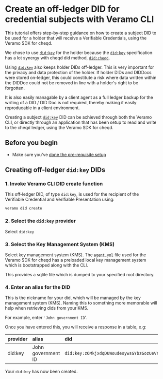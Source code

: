 # Create an off-ledger DID for credential subjects with Veramo CLI

This tutorial offers step-by-step guidance on how to create a subject DID to be used for a holder that will receive a Verifiable Credentials, using the Veramo SDK for cheqd.

We chose to use [`did:key`](https://github.com/w3c-ccg/did-method-key) for the holder because the [`did:key`](https://w3c-ccg.github.io/did-method-key/) specification has a lot synergy with cheqd did method, [`did:cheqd`](https://docs.cheqd.io/node/architecture/adr-list/adr-002-cheqd-did-method).

Using [`did:key`](https://github.com/w3c-ccg/did-method-key) also keeps holder DIDs off-ledger. This is very important for the privacy and data protection of the holder. If holder DIDs and DIDDocs were stored on-ledger, this could constitute a risk where data written within the DIDDoc could not be removed in line with a holder's right to be forgotten.

It is also easily managable by a client agent as a full ledger backup for the writing of a DID / DID Doc is not required, thereby making it easily reproducable in a client environment.

Creating a subject [`did:key`](https://github.com/w3c-ccg/did-method-key) DID can be achieved through both the Veramo CLI, or directly through an application that has been setup to read and write to the cheqd ledger, using the Veramo SDK for cheqd.

## Before you begin

* Make sure you've [done the pre-requisite setup](README.md)

## Creating off-ledger `did:key` DIDs

### 1. Invoke Veramo CLI DID create function

This off-ledger DID, of type `did:key`, is used for the recipient of the Verifiable Credential and Verifiable Presentation using:

```bash
veramo did create
```

### 2. Select the `did:key` provider

Select `did:key`

### 3. Select the Key Management System (KMS)

Select key management system (KMS). The [`agent.yml`](https://github.com/cheqd/did-provider-cheqd/blob/main/agent.yml) file used for the Veramo SDK for cheqd has a preloaded local key management system which is bootstrapped along with the CLI.

This provides a sqlite file which is dumped to your specified root directory.

### 4. Enter an alias for the DID

This is the nickname for your did, which will be managed by the key management system (KMS). Naming this to something more memorable will help when retrieving dids from your KMS.

For example, enter `'John government ID`’.

Once you have entered this, you will receive a response in a table, e.g:

| provider                  | alias                  | did |   |
| :--------------------- | :----------------------- | :----------------- | :------------------------------ |
| did:key     | John government ID  | `did:key:z6MkjxdqDUWoudesywsGYbzGozUeVYiYVArdoqPcMV6m6MG4`                                |

Your `did:key` has now been created.

